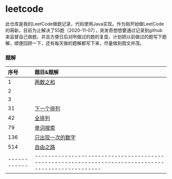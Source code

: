 # leetcode
此仓库是我的LeetCode做题记录，代码使用Java实现。作为刚开始做LeetCode的萌新，目前为止解决了55题（2020-11-07），突发奇想想要通过记录到github来监督自己做题，并且方便日后对所做过的题的复盘，计划把以前做过的题写下题解，顺便回顾一下，还有每天做的题解都写下来，尽量做到图文并茂。



### 题解

| 序号 | 题目&题解                                                     |
| :----------------------- | :------------------------------------ |
| 1          | [两数之和](https://github.com/hinkleung/leetcode/blob/main/1-两数之和/1-solution.md) |
| 2          |                                                              |
| 3          |                                                              |
| 31 | [下一个排列](https://github.com/hinkleung/leetcode/blob/main/31-下一个排列/31-solution.md) |
| 42          | [全排列](https://github.com/hinkleung/leetcode/blob/main/46-全排列/46-solution.md) |
| 79 | [单词搜索](https://github.com/hinkleung/leetcode/blob/main/79-单词搜索/79-solution.md) |
| 136 | [只出现一次的数字](https://github.com/hinkleung/leetcode/blob/main/136-只出现一次的数字/136-solution.md) |
| 514 | [自由之路](https://github.com/hinkleung/leetcode/blob/main/514-自由之路/514-solution.md) |
| ------------ | -------------------------------------------------------------------------------------------------- |
